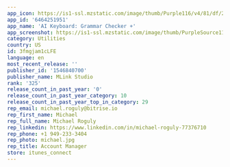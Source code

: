 ```yaml
---
app_icon: https://is1-ssl.mzstatic.com/image/thumb/Purple116/v4/81/df/2e/81df2ebd-c0dc-d3fc-2a06-e4e438a24fbd/AppIcon-1x_U007epad-0-85-220.png/1024x1024bb.png
app_id: '6464251951'
app_name: 'AI Keyboard: Grammar Checker +'
app_screenshot: https://is1-ssl.mzstatic.com/image/thumb/PurpleSource116/v4/3c/c9/aa/3cc9aa4a-0fcc-98b4-9801-ce08fe6900d9/3debd7d6-44c0-4ea5-ae81-9d1bd25da271_2023_1214_6.5_1.jpg/1242x2688bb.png
category: Utilities
country: US
id: 3fmgjam1cLFE
language: en
most_recent_release: ''
publisher_id: '1546840700'
publisher_name: MLink Studio
rank: '325'
release_count_in_past_year: '0'
release_count_in_past_year_category: 10
release_count_in_past_year_top_in_category: 29
rep_email: michael.roguly@bitrise.io
rep_first_name: Michael
rep_full_name: Michael Roguly
rep_linkedin: https://www.linkedin.com/in/michael-roguly-77376710
rep_phone: +1 949-233-3404
rep_photo: michael.jpg
rep_title: Account Manager
store: itunes_connect
---
```

